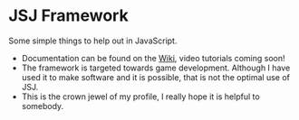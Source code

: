 # JSJ Framework
Some simple things to help out in JavaScript.
- Documentation can be found on the [Wiki](https://github.com/RadAesc/JSJ-Framework/wiki), video tutorials coming soon!
- The framework is targeted towards game development.  Although I have used it to make software and it is possible, that is not the optimal use of JSJ.
- This is the crown jewel of my profile, I really hope it is helpful to somebody.
